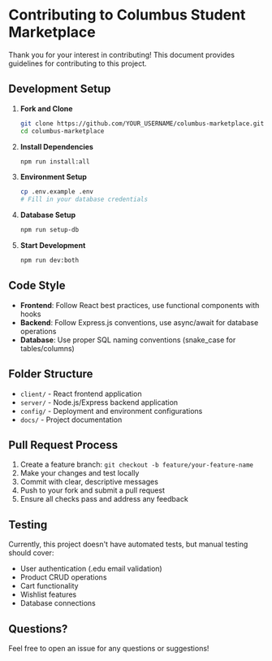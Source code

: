 # Contributing to Columbus Student Marketplace

Thank you for your interest in contributing! This document provides guidelines for contributing to this project.

## Development Setup

1. **Fork and Clone**
   ```bash
   git clone https://github.com/YOUR_USERNAME/columbus-marketplace.git
   cd columbus-marketplace
   ```

2. **Install Dependencies**
   ```bash
   npm run install:all
   ```

3. **Environment Setup**
   ```bash
   cp .env.example .env
   # Fill in your database credentials
   ```

4. **Database Setup**
   ```bash
   npm run setup-db
   ```

5. **Start Development**
   ```bash
   npm run dev:both
   ```

## Code Style

- **Frontend**: Follow React best practices, use functional components with hooks
- **Backend**: Follow Express.js conventions, use async/await for database operations
- **Database**: Use proper SQL naming conventions (snake_case for tables/columns)

## Folder Structure

- `client/` - React frontend application
- `server/` - Node.js/Express backend application
- `config/` - Deployment and environment configurations
- `docs/` - Project documentation

## Pull Request Process

1. Create a feature branch: `git checkout -b feature/your-feature-name`
2. Make your changes and test locally
3. Commit with clear, descriptive messages
4. Push to your fork and submit a pull request
5. Ensure all checks pass and address any feedback

## Testing

Currently, this project doesn't have automated tests, but manual testing should cover:
- User authentication (.edu email validation)
- Product CRUD operations
- Cart functionality
- Wishlist features
- Database connections

## Questions?

Feel free to open an issue for any questions or suggestions!
